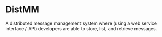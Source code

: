 # DistMM
A distributed message management system where (using a web service interface / API) developers are able to store, list, and retrieve messages.
